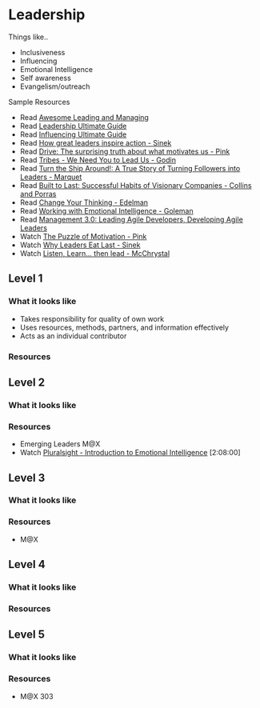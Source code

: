 # Leadership

Things like..
- Inclusiveness
- Influencing
- Emotional Intelligence
- Self awareness
- Evangelism/outreach

Sample Resources

- Read [Awesome Leading and Managing](https://github.com/LappleApple/awesome-leading-and-managing)
- Read [Leadership Ultimate Guide](https://www.makingbusinessmatter.co.uk/blog/leadership-skills-ultimate-guide/)
- Read [Influencing Ultimate Guide](https://www.makingbusinessmatter.co.uk/influencing-skills-ultimate-guide/)
- Read [How great leaders inspire action - Sinek](https://www.ted.com/talks/simon_sinek_how_great_leaders_inspire_action)
- Read [Drive: The surprising truth about what motivates us - Pink](https://www.amazon.com/Drive-Surprising-Truth-About-Motivates/dp/1594484805)
- Read [Tribes - We Need You to Lead Us - Godin](https://www.amazon.com/By-Seth-Godin-Tribes/dp/B00N4FWY66)
- Read [Turn the Ship Around!: A True Story of Turning Followers into Leaders - Marquet](https://www.amazon.com/Turn-Ship-Around-Turning-Followers/dp/1591846404)
- Read [Built to Last: Successful Habits of Visionary Companies - Collins and Porras](https://www.amazon.com/Built-Last-Successful-Visionary-Essentials/dp/0060516402)
- Read [Change Your Thinking - Edelman](https://www.amazon.com/Change-Your-Thinking-Overcome-Depression/dp/1600940528/)
- Read [Working with Emotional Intelligence - Goleman](https://www.amazon.com/Working-Emotional-Intelligence-Daniel-Goleman/dp/0553378589)
- Read [Management 3.0: Leading Agile Developers, Developing Agile Leaders](https://www.amazon.com/Management-3-0-Developers-Developing-Addison-Wesley/dp/0321712471)
- Watch [The Puzzle of Motivation - Pink](http://www.ted.com/talks/dan_pink_on_motivation?language=en)
- Watch [Why Leaders Eat Last - Sinek](https://vimeo.com/79899786)
- Watch [Listen, Learn... then lead - McChrystal](https://www.ted.com/talks/stanley_mcchrystal)

## Level 1

### What it looks like
- Takes responsibility for quality of own work
- Uses resources, methods, partners, and information effectively
- Acts as an individual contributor

### Resources

## Level 2

### What it looks like

### Resources
- Emerging Leaders M@X
- Watch [Pluralsight - Introduction to Emotional Intelligence](https://app.pluralsight.com/library/courses/emotional-intelligence-introduction/table-of-contents) [2:08:00]

## Level 3

### What it looks like

### Resources
- M@X

## Level 4

### What it looks like

### Resources

## Level 5

### What it looks like

### Resources
- M@X 303